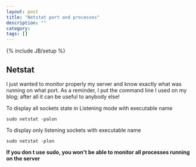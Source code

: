 ```yaml
---
layout: post
title: "Netstat port and processes"
description: ""
category: 
tags: []
---
```

{% include JB/setup %}


## Netstat

I just wanted to monitor properly my server and know exactly what was running on what port.
As a reminder, I put the command line I used on my blog; after all it can be useful to anybody else!

To display all sockets state in Listening mode with executable name

	sudo netstat -palon

To display only listening sockets with executable name

	sudo netstat -plon

__If you don t use sudo, you won't be able to monitor all processes running on the server__

